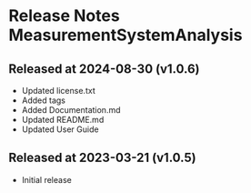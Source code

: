 # Release Notes MeasurementSystemAnalysis

## Released at 2024-08-30 (v1.0.6)

* Updated license.txt
* Added tags
* Added Documentation.md
* Updated README.md
* Updated User Guide

## Released at 2023-03-21 (v1.0.5)

* Initial release